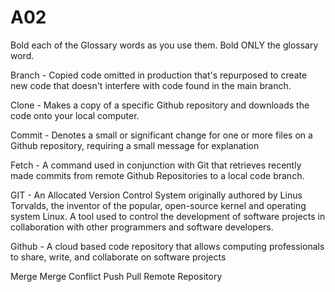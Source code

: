 # A02

Bold each of the Glossary words as you use them. Bold ONLY the glossary word.

Branch - Copied code omitted in production that's repurposed to create new code that doesn't interfere with code found in the main branch.

Clone - Makes a copy of a specific Github repository and downloads the code onto your local computer.

Commit - Denotes a small or significant change for one or more files on a Github repository, requiring a small message for explanation

Fetch - A command used in conjunction with Git that retrieves recently made commits from remote Github Repositories to a local code branch.

GIT - An Allocated Version Control System originally authored by Linus Torvalds, the inventor of the popular, open-source kernel and operating system Linux. A tool used to control the development of software projects in collaboration with other programmers and software developers.

Github - A cloud based code repository that allows computing professionals to share, write, and collaborate on software projects

Merge Merge Conflict Push Pull Remote Repository
